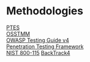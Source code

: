 # Methodologies

[PTES](http://www.pentest-standard.org/index.php/Main_Page)</br>
[OSSTMM](OSSTMM.3.pdf)</br>
[OWASP Testing Guide v4](OWASP_Testing_Guide_v4.pdf)</br>
[Penetration Testing Framework](http://www.vulnerabilityassessment.co.uk/Penetration%20Test.html)</br>
[NIST 800-115](NIST800115.pdf)
[BackTrack4](BackTrack4.pdf)
